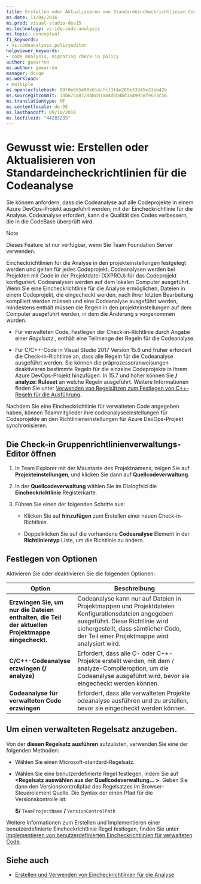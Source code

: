 ```yaml
---
title: Erstellen oder Aktualisieren von Standardeincheckrichtlinien Codeanalyse-Eincheckrichtlinien
ms.date: 11/04/2016
ms.prod: visual-studio-dev15
ms.technology: vs-ide-code-analysis
ms.topic: conceptual
f1_keywords:
- vs.codeanalysis.policyeditor
helpviewer_keywords:
- code analysis, migrating check-in policy
author: gewarren
ms.author: gewarren
manager: douge
ms.workload:
- multiple
ms.openlocfilehash: 99f0e665e00e614cfcf3f4e285e33345e31ab42b
ms.sourcegitcommit: 1ab675a872848c81a44d6b4bd3a49958fe673c56
ms.translationtype: MT
ms.contentlocale: de-DE
ms.lasthandoff: 09/10/2018
ms.locfileid: "44283235"
---
```

# <a name="how-to-create-or-update-standard-code-analysis-check-in-policies"></a>Gewusst wie: Erstellen oder Aktualisieren von Standardeincheckrichtlinien für die Codeanalyse

Sie können anfordern, dass die Codeanalyse auf alle Codeprojekte in einem Azure DevOps-Projekt ausgeführt werden, mit der Eincheckrichtlinie für die Analyse. Codeanalyse erfordert, kann die Qualität des Codes verbessern, die in die CodeBase überprüft wird.

> [!NOTE]
> Dieses Feature ist nur verfügbar, wenn Sie Team Foundation Server verwenden.

Eincheckrichtlinien für die Analyse in den projekteinstellungen festgelegt werden und gelten für jedes Codeprojekt. Codeanalysen werden bei Projekten mit Code in der Projektdatei (XXPROJ) für das Codeprojekt konfiguriert. Codeanalysen werden auf dem lokalen Computer ausgeführt. Wenn Sie eine Eincheckrichtlinie für die Analyse ermöglichen, Dateien in einem Codeprojekt, die eingecheckt werden, nach ihrer letzten Bearbeitung kompiliert werden müssen und eine Codeanalyse ausgeführt werden, mindestens enthält müssen die Regeln in den projekteinstellungen auf dem Computer ausgeführt werden, in dem die Änderung s vorgenommen wurden.

- Für verwalteten Code, Festlegen der Check-in-Richtlinie durch Angabe einer *Regelsatz* , enthält eine Teilmenge der Regeln für die Codeanalyse.

- Für C/C++-Code in Visual Studio 2017 Version 15.6 und früher erfordert die Check-in-Richtlinie an, dass alle Regeln für die Codeanalyse ausgeführt werden. Sie können die präprozessoranweisungen deaktivieren bestimmte Regeln für die einzelne Codeprojekte in Ihrem Azure DevOps-Projekt hinzufügen. In 15.7 und höher können Sie **/ analyze: Ruleset** an welche Regeln ausgeführt. Weitere Informationen finden Sie unter [Verwenden von Regelsätzen zum Festlegen von C++-Regeln für die Ausführung](using-rule-sets-to-specify-the-cpp-rules-to-run.md).

Nachdem Sie eine Eincheckrichtlinie für verwalteten Code angegeben haben, können Teammitglieder ihre codeanalyseeinstellungen für Codeprojekte an den Richtlinieneinstellungen für Azure DevOps-Projekt synchronisieren.

## <a name="to-open-the-check-in-policy-editor"></a>Die Check-in Gruppenrichtlinienverwaltungs-Editor öffnen

1. In Team Explorer mit der Maustaste des Projektnamens, zeigen Sie auf **Projekteinstellungen**, und klicken Sie dann auf **Quellcodeverwaltung**.

1. In der **Quellcodeverwaltung** wählen Sie im Dialogfeld die **Eincheckrichtlinie** Registerkarte.

1. Führen Sie einen der folgenden Schritte aus:

    - Klicken Sie auf **hinzufügen** zum Erstellen einer neuen Check-in-Richtlinie.

    - Doppelklicken Sie auf die vorhandene **Codeanalyse** Element in der **Richtlinientyp** Liste, um die Richtlinie zu ändern.

## <a name="to-set-policy-options"></a>Festlegen von Optionen

Aktivieren Sie oder deaktivieren Sie die folgenden Optionen:

|Option|Beschreibung|
|------------|-----------------|
|**Erzwingen Sie, um nur die Dateien enthalten, die Teil der aktuellen Projektmappe eingecheckt.**|Codeanalyse kann nur auf Dateien in Projektmappen und Projektdateien Konfigurationsdateien angegeben ausgeführt. Diese Richtlinie wird sichergestellt, dass sämtlicher Code, der Teil einer Projektmappe wird analysiert wird.|
|**C/C++-Codeanalyse erzwingen (/ analyze)**|Erfordert, dass alle C- oder C++-Projekte erstellt werden, mit dem / analyze-Compileroption, um die Codeanalyse ausgeführt wird, bevor sie eingecheckt werden können.|
|**Codeanalyse für verwalteten Code erzwingen**|Erfordert, dass alle verwalteten Projekte odeanalyse ausführen und zu erstellen, bevor sie eingecheckt werden können.|

## <a name="to-specify-a-managed-rule-set"></a>Um einen verwalteten Regelsatz anzugeben.

Von der **diesen Regelsatz ausführen** aufzulisten, verwenden Sie eine der folgenden Methoden:

- Wählen Sie einen Microsoft-standard-Regelsatz.

- Wählen Sie eine benutzerdefinierte Regel festlegen, indem Sie auf  **\<Regelsatz auswählen aus der Quellcodeverwaltung... >**. Geben Sie dann den Versionskontrollpfad des Regelsatzes im Browser-Steuerelement Quelle. Die Syntax der einen Pfad für die Versionskontrolle ist:

   **$/** `TeamProjectName` **/** `VersionControlPath`

Weitere Informationen zum Erstellen und Implementieren einer benutzerdefinierte Eincheckrichtlinie Regel festlegen, finden Sie unter [Implementieren von benutzerdefinierten Eincheckrichtlinien für verwalteten Code](../code-quality/implementing-custom-code-analysis-check-in-policies-for-managed-code.md).

## <a name="see-also"></a>Siehe auch

- [Erstellen und Verwenden von Eincheckrichtlinien für die Analyse](../code-quality/creating-and-using-code-analysis-check-in-policies.md)